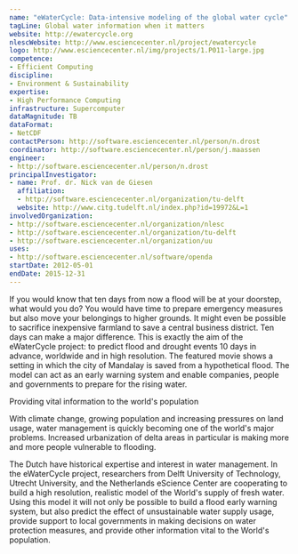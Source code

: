 ```yaml
---
name: "eWaterCycle: Data-intensive modeling of the global water cycle"
tagLine: Global water information when it matters
website: http://ewatercycle.org
nlescWebsite: http://www.esciencecenter.nl/project/ewatercycle
logo: http://www.esciencecenter.nl/img/projects/1.P011-large.jpg
competence:
- Efficient Computing
discipline:
- Environment & Sustainability
expertise:
- High Performance Computing
infrastructure: Supercomputer
dataMagnitude: TB
dataFormat:
- NetCDF
contactPerson: http://software.esciencecenter.nl/person/n.drost
coordinator: http://software.esciencecenter.nl/person/j.maassen
engineer:
- http://software.esciencecenter.nl/person/n.drost
principalInvestigator:
- name: Prof. dr. Nick van de Giesen
  affiliation:
  - http://software.esciencecenter.nl/organization/tu-delft
  website: http://www.citg.tudelft.nl/index.php?id=19972&L=1
involvedOrganization:
- http://software.esciencecenter.nl/organization/nlesc
- http://software.esciencecenter.nl/organization/tu-delft
- http://software.esciencecenter.nl/organization/uu
uses:
- http://software.esciencecenter.nl/software/openda
startDate: 2012-05-01
endDate: 2015-12-31
---
```

If you would know that ten days from now a flood will be at your doorstep, what would you do? You would have time to prepare emergency measures but also move your belongings to higher grounds. It might even be possible to sacrifice inexpensive farmland to save a central business district. Ten days can make a major difference. This is exactly the aim of the eWaterCycle project: to predict flood and drought events 10 days in advance, worldwide and in high resolution. The featured movie shows a setting in which the city of Mandalay is saved from a hypothetical flood. The model can act as an early warning system and enable companies, people and governments to prepare for the rising water.

Providing vital information to the world's population

With climate change, growing population and increasing pressures on land usage, water management is quickly becoming one of the world's major problems. Increased urbanization of delta areas in particular is making more and more people vulnerable to flooding.

The Dutch have historical expertise and interest in water management. In the eWaterCycle project, researchers from Delft University of Technology, Utrecht University, and the Netherlands eScience Center are cooperating to build a high resolution, realistic model of the World's supply of fresh water. Using this model it will not only be possible to build a flood early warning system, but also predict the effect of unsustainable water supply usage, provide support to local governments in making decisions on water protection measures, and provide other information vital to the World's population.
